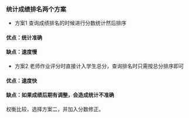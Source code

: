 ### 统计成绩排名两个方案

* 方案1
查询成绩排名的时候进行分数统计然后排序
#### 优点：统计准确
#### 缺点：速度慢

* 方案2
老师作业评分时直接计入学生总分，查询排名时只需按总分排序即可

#### 优点：速度快
#### 缺点：如果成绩后期有调整，会造成统计不准确

权衡比较，选择方案二，并加入分数修正。
